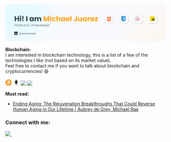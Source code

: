 ![](https://raw.githubusercontent.com/deivmaik/deivmaik/main/github%20banner.png)



**Blockchain:** <br>
I am interested in blockchain technology, this is a list of a few of the technologies I like (not based on its market value). <br>
Feel free to contact me if you want to talk about blockchain and cryptocurrencies! 😄 <br>
<br>
<code><img height="20" src="https://raw.githubusercontent.com/github/explore/80688e429a7d4ef2fca1e82350fe8e3517d3494d/topics/bitcoin/bitcoin.png"></code>
<code><img height="20" src="https://raw.githubusercontent.com/github/explore/80688e429a7d4ef2fca1e82350fe8e3517d3494d/topics/ethereum/ethereum.png"></code>
<code><img height="20" src="https://avatars.githubusercontent.com/u/26932212?s=200&v=4"></code>
<code><img height="20" src="https://avatars.githubusercontent.com/u/20126597?s=200&v=4"></code>

**Must read:**<br>
- [ Ending Aging: The Rejuvenation Breakthroughs That Could Reverse Human Aging in Our Lifetime | Aubrey de Grey, Michael Rae](https://www.goodreads.com/book/show/519781.Ending_Aging)<br>


<h3 align="left">Connect with me:</h3>
<a href="https://www.linkedin.com/in/juarez-michael/" target="_blank">
    <img src="https://img.shields.io/badge/linkedin-%230077B5.svg?&style=for-the-badge&logo=linkedin&logoColor=white" />
  </a>&nbsp;&nbsp;



